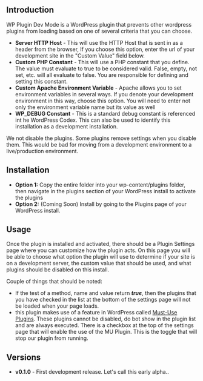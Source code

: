 ## Introduction

WP Plugin Dev Mode is a WordPress plugin that prevents other wordpress plugins from loading based on one of several criteria that you can choose. 

* **Server HTTP Host** - This will use the HTTP Host that is sent in as a header from the browser, If you choose this option, enter the url of your development site in the "Custom Value" field below.</li>
* **Custom PHP Constant** - This will use a PHP constant that you define. The value must evaluate to true to be considered valid. False, empty, not set, etc. will all evaluate to false. You are responsible for defining and setting this constant.</li>
* **Custom Apache Environment Variable** - Apache allows you to set environment variables in several ways. If you denote your development environment in this way, choose this option. You will need to enter not only the environment variable name but its value as well</li>
* **WP_DEBUG Constant** - This is a standard debug constant is referenced int he WordPress Codex. This can also be used to identify this installation as a development installation. </li>

We not disable the plugins. Some plugins remove settings when you disable them. This would be bad for moving from a development environment to a live/production environment.

## Installation

* **Option 1:** Copy the entire folder into your wp-content/plugins folder, then navigate in the plugins section of your WordPress install to activate the plugins
* **Option 2:** (Coming Soon) Install by going to the Plugins page of your WordPress install.

## Usage

Once the plugin is installed and activated, there should be a Plugin Settings page where you can customize how the plugin acts. On this page you will be able to choose what option the plugin
will use to determine if your site is on a development server, the custom value that should be used, and what plugins should be disabled on this install. 

Couple of things that should be noted:

* If the test of a method, name and value return ***true***, then the plugins that you have checked in the list at the bottom of the settings page will not be loaded when your page loads.
* this plugin makes use of a feature in WordPress called [Must-Use Plugins](http://codex.wordpress.org/Must_Use_Plugins). These plugins cannot be disabled, do bot show in the plugin list and are always executed. There is a checkbox at the top of the settings page that will enable the use of the MU Plugin. This is the toggle that will stop our plugin from running.

## Versions
* **v0.1.0** - First development release. Let's call this early alpha..